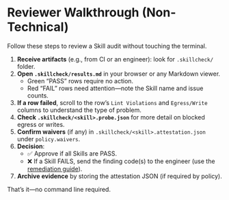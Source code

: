 # Reviewer Walkthrough (Non-Technical)

Follow these steps to review a Skill audit without touching the terminal.

1. **Receive artifacts** (e.g., from CI or an engineer): look for `.skillcheck/` folder.
2. **Open `.skillcheck/results.md`** in your browser or any Markdown viewer.
   - Green “PASS” rows require no action.
   - Red “FAIL” rows need attention—note the Skill name and issue counts.
3. **If a row failed**, scroll to the row’s `Lint Violations` and `Egress/Write` columns to understand the type of problem.
4. **Check `.skillcheck/<skill>.probe.json`** for more detail on blocked egress or writes.
5. **Confirm waivers** (if any) in `.skillcheck/<skill>.attestation.json` under `policy.waivers`.
6. **Decision**:
   - ✅ Approve if all Skills are PASS.
   - ❌ If a Skill FAILS, send the finding code(s) to the engineer (use the [remediation guide](finding-remediation.md)).
7. **Archive evidence** by storing the attestation JSON (if required by policy).

That’s it—no command line required.

